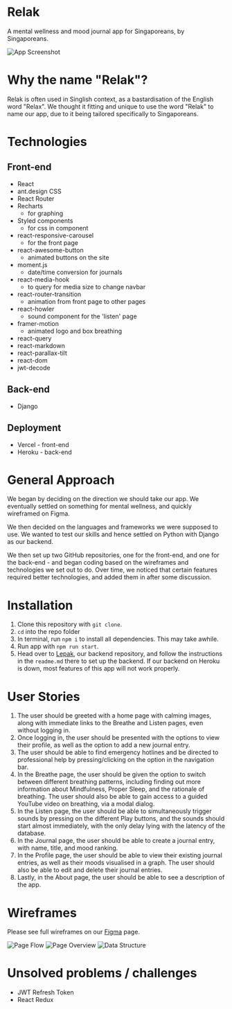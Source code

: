 # Relak

A mental wellness and mood journal app for Singaporeans, by Singaporeans.

![App Screenshot](/readme_images/app.png)

# Why the name "Relak"?

Relak is often used in Singlish context, as a bastardisation of the English word "Relax". We thought it fitting and unique to use the word "Relak" to name our app, due to it being tailored specifically to Singaporeans.

# Technologies

## Front-end

* React
* ant.design CSS
* React Router
* Recharts
    * for graphing
* Styled components
    * for css in component 
* react-responsive-carousel
    * for the front page
* react-awesome-button
    * animated buttons on the site
* moment.js
    * date/time conversion for journals
* react-media-hook
    * to query for media size to change navbar 
* react-router-transition
    * animation from front page to other pages     
* react-howler
    * sound component for the 'listen' page
* framer-motion
    * animated logo and box breathing
* react-query
* react-markdown
* react-parallax-tilt
* react-dom
* jwt-decode

## Back-end

* Django

## Deployment

* Vercel - front-end
* Heroku - back-end

# General Approach

We began by deciding on the direction we should take our app. We eventually settled on something for mental wellness, and quickly wireframed on Figma. 

We then decided on the languages and frameworks we were supposed to use. We wanted to test our skills and hence settled on Python with Django as our backend.

We then set up two GitHub repositories, one for the front-end, and one for the back-end - and began coding based on the wireframes and technologies we set out to do. Over time, we noticed that certain features required better technologies, and added them in after some discussion.

# Installation

1. Clone this repository with `git clone`.
2. `cd` into the repo folder
3. In terminal, run `npm i` to install all dependencies. This may take awhile.
4. Run app with `npm run start`.
5. Head over to [Lepak](https://github.com/chocomeowy/lepak), our backend repository, and follow the instructions in the `readme.md` there to set up the backend. If our backend on Heroku is down, most features of this app will not work properly.

# User Stories

1. The user should be greeted with a home page with calming images, along with immediate links to the Breathe and Listen pages, even without logging in.
2. Once logging in, the user should be presented with the options to view their profile, as well as the option to add a new journal entry.
3. The user should be able to find emergency hotlines and be directed to professional help by pressing/clicking on the option in the navigation bar.
4. In the Breathe page, the user should be given the option to switch between different breathing patterns, including finding out more information about Mindfulness, Proper Sleep, and the rationale of breathing. The user should also be able to gain access to a guided YouTube video on breathing, via a modal dialog.
5. In the Listen page, the user should be able to simultaneously trigger sounds by pressing on the different Play buttons, and the sounds should start almost immediately, with the only delay lying with the latency of the database.
6. In the Journal page, the user should be able to create a journal entry, with name, title, and mood ranking.
7. In the Profile page, the user should be able to view their existing journal entries, as well as their moods visualised in a graph. The user should also be able to edit and delete their journal entries.
8. Lastly, in the About page, the user should be able to see a description of the app.

# Wireframes

Please see full wireframes on our [Figma](https://www.figma.com/file/L4M9PyAf2GHkNlX4AFFa8t/relak?node-id=0%3A1) page.

![Page Flow](/readme_images/wireframe1.png)
![Page Overview](/readme_images/wireframe2.png)
![Data Structure](/readme_images/wireframe3.png)

# Unsolved problems / challenges

* JWT Refresh Token
* React Redux
